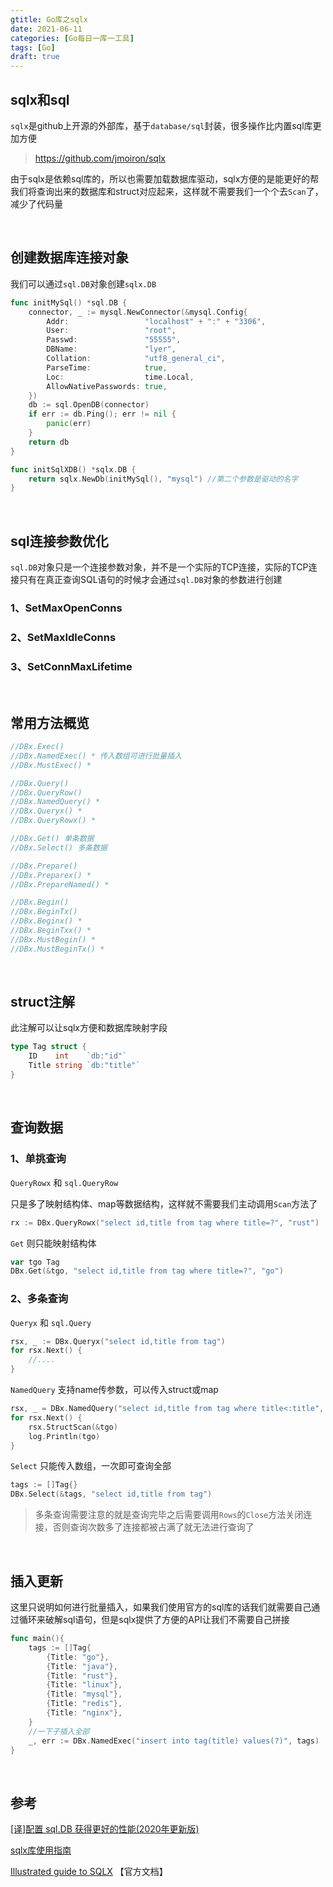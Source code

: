 ```yaml
---
gtitle: Go库之sqlx
date: 2021-06-11
categories: [Go每日一库一工具]
tags: [Go]
draft: true
---
```


## sqlx和sql

`sqlx`是github上开源的外部库，基于`database/sql`封装，很多操作比内置sql库更加方便

> https://github.com/jmoiron/sqlx

由于sqlx是依赖sql库的，所以也需要加载数据库驱动，sqlx方便的是能更好的帮我们将查询出来的数据库和struct对应起来，这样就不需要我们一个个去`Scan`了，减少了代码量

​    

## 创建数据库连接对象

我们可以通过`sql.DB`对象创建`sqlx.DB`

```go
func initMySql() *sql.DB {
	connector, _ := mysql.NewConnector(&mysql.Config{
		Addr:                 "localhost" + ":" + "3306",
		User:                 "root",
		Passwd:               "55555",
		DBName:               "lyer",
		Collation:            "utf8_general_ci",
		ParseTime:            true,
		Loc:                  time.Local,
		AllowNativePasswords: true,
	})
	db := sql.OpenDB(connector)
	if err := db.Ping(); err != nil {
		panic(err)
	}
	return db
}
```

```go
func initSqlXDB() *sqlx.DB {
	return sqlx.NewDb(initMySql(), "mysql") //第二个参数是驱动的名字
}
```

​    

## sql连接参数优化

`sql.DB`对象只是一个连接参数对象，并不是一个实际的TCP连接，实际的TCP连接只有在真正查询SQL语句的时候才会通过`sql.DB`对象的参数进行创建

### 1、SetMaxOpenConns



### 2、SetMaxIdleConns

### 3、SetConnMaxLifetime

​        

## 常用方法概览

```go
//DBx.Exec()
//DBx.NamedExec() * 传入数组可进行批量插入
//DBx.MustExec() *

//DBx.Query()
//DBx.QueryRow()
//DBx.NamedQuery() *
//DBx.Queryx() *
//DBx.QueryRowx() *

//DBx.Get() 单条数据
//DBx.Select() 多条数据

//DBx.Prepare()
//DBx.Preparex() *
//DBx.PrepareNamed() *

//DBx.Begin()
//DBx.BeginTx()
//DBx.Beginx() *
//DBx.BeginTxx() *
//DBx.MustBegin() *
//DBx.MustBeginTx() *
```

​    

## struct注解

此注解可以让sqlx方便和数据库映射字段

```go
type Tag struct {
	ID    int    `db:"id"`
	Title string `db:"title"`
}
```

​    

## 查询数据

### 1、单挑查询

`QueryRowx`  和 `sql.QueryRow`

只是多了映射结构体、map等数据结构，这样就不需要我们主动调用`Scan`方法了

```go
rx := DBx.QueryRowx("select id,title from tag where title=?", "rust")
```

`Get` 则只能映射结构体

```go
var tgo Tag
DBx.Get(&tgo, "select id,title from tag where title=?", "go")
```

### 2、多条查询

`Queryx` 和 `sql.Query`

```go
rsx, _ := DBx.Queryx("select id,title from tag")
for rsx.Next() {
	//....
}
```

`NamedQuery` 支持name传参数，可以传入struct或map

```go
rsx, _ = DBx.NamedQuery("select id,title from tag where title<:title", map[string]interface{}{"title": "rust"})
for rsx.Next() {
	rsx.StructScan(&tgo)
    log.Println(tgo)
}
```

`Select` 只能传入数组，一次即可查询全部

```go
tags := []Tag{}
DBx.Select(&tags, "select id,title from tag")
```

> 多条查询需要注意的就是查询完毕之后需要调用`Rows`的`Close`方法关闭连接，否则查询次数多了连接都被占满了就无法进行查询了

​    

## 插入更新

这里只说明如何进行批量插入，如果我们使用官方的sql库的话我们就需要自己通过循环来破解sql语句，但是sqlx提供了方便的API让我们不需要自己拼接

```go
func main(){
    tags := []Tag{
		{Title: "go"},
		{Title: "java"},
		{Title: "rust"},
		{Title: "linux"},
		{Title: "mysql"},
		{Title: "redis"},
		{Title: "nginx"},
	}
    //一下子插入全部
	_, err := DBx.NamedExec("insert into tag(title) values(?)", tags)
}
```

​    

## 参考

[[译]配置 sql.DB 获得更好的性能(2020年更新版)](https://colobu.com/2020/05/18/configuring-sql-DB-for-better-performance-2020/)

[sqlx库使用指南](https://www.liwenzhou.com/posts/Go/sqlx/#autoid-0-0-0)

[Illustrated guide to SQLX](http://jmoiron.github.io/sqlx/) 【官方文档】

